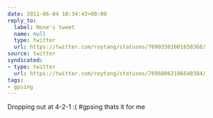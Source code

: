 ```yaml
---
date: 2011-06-04 10:34:43+00:00
reply_to:
  label: None's tweet
  name: null
  type: twitter
  url: https://twitter.com/roytang/statuses/76903301001658368/
source: twitter
syndicated:
- type: twitter
  url: https://twitter.com/roytang/statuses/76960062106640384/
tags:
- gpsing
---
```


Dropping out at 4-2-1 :( #gpsing thats it for me
